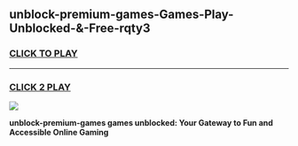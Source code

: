 
## unblock-premium-games-Games-Play-Unblocked-&-Free-rqty3
<h3>
<a href="https://premium76.site?title=unblock-premium-games&ref=24A">CLICK TO PLAY</a></h3>
<hr>

<h3>
<a href="https://premium76.site?title=unblock-premium-games&ref=24A">CLICK 2 PLAY</a>
  
</h3>

<a href="https://premium76.site?title=unblock-premium-games&ref=24A"><img src="https://clearcache.store/games.png"></a>


**unblock-premium-games games unblocked: Your Gateway to Fun and Accessible Online Gaming**
